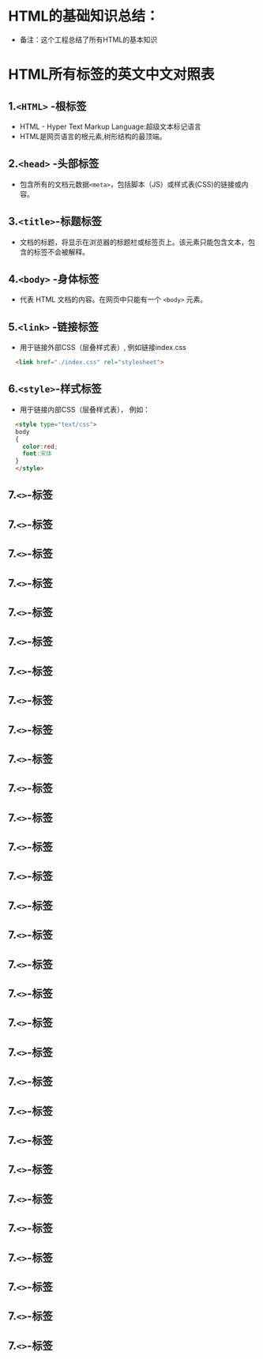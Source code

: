 # HTML的基础知识总结：
* 备注：这个工程总结了所有HTML的基本知识

# HTML所有标签的英文中文对照表
## 1.```<HTML>```  -根标签
  * HTML - Hyper Text Markup Language:超级文本标记语言
  * HTML是网页语言的根元素,树形结构的最顶端。

## 2.```<head>``` -头部标签
  * 包含所有的文档元数据```<meta>```，包括脚本（JS）或样式表(CSS)的链接或内容。
  
## 3.```<title>```-标题标签
  * 文档的标题，将显示在浏览器的标题栏或标签页上。该元素只能包含文本，包含的标签不会被解释。
  
## 4.```<body>``` -身体标签
  * 代表 HTML 文档的内容。在网页中只能有一个 ```<body>``` 元素。
  
## 5.```<link>``` -链接标签
  * 用于链接外部CSS（层叠样式表）, 例如链接index.css
```html
  <link href="./index.css" rel="stylesheet">
```

## 6.```<style>```-样式标签
  * 用于链接内部CSS（层叠样式表）， 例如：
```html
  <style type="text/css">
  body 
  {
    color:red;
    font:宋体
  }
  </style>
```

## 7.```<>```-标签
## 7.```<>```-标签
## 7.```<>```-标签
## 7.```<>```-标签
## 7.```<>```-标签
## 7.```<>```-标签
## 7.```<>```-标签
## 7.```<>```-标签
## 7.```<>```-标签
## 7.```<>```-标签
## 7.```<>```-标签
## 7.```<>```-标签
## 7.```<>```-标签
## 7.```<>```-标签
## 7.```<>```-标签
## 7.```<>```-标签
## 7.```<>```-标签
## 7.```<>```-标签
## 7.```<>```-标签
## 7.```<>```-标签
## 7.```<>```-标签
## 7.```<>```-标签
## 7.```<>```-标签
## 7.```<>```-标签
## 7.```<>```-标签
## 7.```<>```-标签
## 7.```<>```-标签
## 7.```<>```-标签
## 7.```<>```-标签
## 7.```<>```-标签


